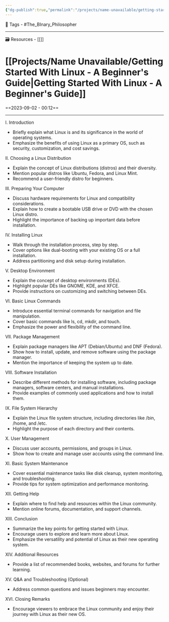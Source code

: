 ```yaml
---
{"dg-publish":true,"permalink":"/projects/name-unavailable/getting-started-with-linux-a-beginner-s-guide/","noteIcon":"1"}
---
```


🧶 Tags - #The_BInary_Philosopher 

---
🗃 Resources - [[]]

# [[Projects/Name Unavailable/Getting Started With Linux - A Beginner's Guide\|Getting Started With Linux - A Beginner's Guide]]
==2023-09-02 - 00:12==

---
I. Introduction

- Briefly explain what Linux is and its significance in the world of operating systems.
- Emphasize the benefits of using Linux as a primary OS, such as security, customization, and cost savings.

II. Choosing a Linux Distribution

- Explain the concept of Linux distributions (distros) and their diversity.
- Mention popular distros like Ubuntu, Fedora, and Linux Mint.
- Recommend a user-friendly distro for beginners.

III. Preparing Your Computer

- Discuss hardware requirements for Linux and compatibility considerations.
- Explain how to create a bootable USB drive or DVD with the chosen Linux distro.
- Highlight the importance of backing up important data before installation.

IV. Installing Linux

- Walk through the installation process, step by step.
- Cover options like dual-booting with your existing OS or a full installation.
- Address partitioning and disk setup during installation.

V. Desktop Environment

- Explain the concept of desktop environments (DEs).
- Highlight popular DEs like GNOME, KDE, and XFCE.
- Provide instructions on customizing and switching between DEs.

VI. Basic Linux Commands

- Introduce essential terminal commands for navigation and file manipulation.
- Cover basic commands like ls, cd, mkdir, and touch.
- Emphasize the power and flexibility of the command line.

VII. Package Management

- Explain package managers like APT (Debian/Ubuntu) and DNF (Fedora).
- Show how to install, update, and remove software using the package manager.
- Mention the importance of keeping the system up to date.

VIII. Software Installation

- Describe different methods for installing software, including package managers, software centers, and manual installations.
- Provide examples of commonly used applications and how to install them.

IX. File System Hierarchy

- Explain the Linux file system structure, including directories like /bin, /home, and /etc.
- Highlight the purpose of each directory and their contents.

X. User Management

- Discuss user accounts, permissions, and groups in Linux.
- Show how to create and manage user accounts using the command line.

XI. Basic System Maintenance

- Cover essential maintenance tasks like disk cleanup, system monitoring, and troubleshooting.
- Provide tips for system optimization and performance monitoring.

XII. Getting Help

- Explain where to find help and resources within the Linux community.
- Mention online forums, documentation, and support channels.

XIII. Conclusion

- Summarize the key points for getting started with Linux.
- Encourage users to explore and learn more about Linux.
- Emphasize the versatility and potential of Linux as their new operating system.

XIV. Additional Resources

- Provide a list of recommended books, websites, and forums for further learning.

XV. Q&A and Troubleshooting (Optional)

- Address common questions and issues beginners may encounter.

XVI. Closing Remarks

- Encourage viewers to embrace the Linux community and enjoy their journey with Linux as their new OS.